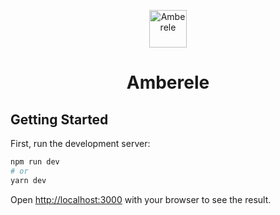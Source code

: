 <p align="center">
  <a href="https://www.amberele.org">
    <img alt="Amberele" src="https://cdn.shopify.com/s/files/1/0271/2381/0390/files/amberele-icon.png?12" width="60" />
  </a>
</p>

<h1 align="center">Amberele</h1>

## Getting Started

First, run the development server:

```bash
npm run dev
# or
yarn dev
```

Open [http://localhost:3000](http://localhost:3000) with your browser to see the result.
